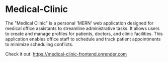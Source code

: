 # Medical-Clinic
 The "Medical Clinic" is a personal 'MERN' web application designed for medical office assistants to streamline administrative tasks. It allows users to create and manage profiles for patients, doctors, and clinic facilities. This application enables office staff to schedule and track patient appointments to minimize scheduling conflicts.

 Check it out: https://medical-clinic-frontend.onrender.com
